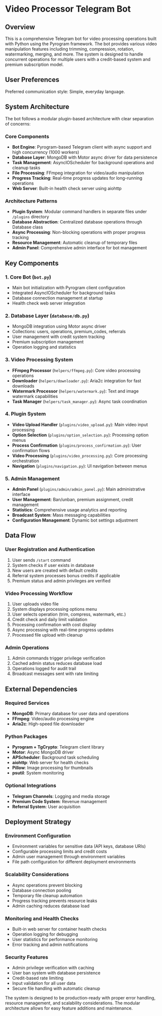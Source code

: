 # Video Processor Telegram Bot

## Overview

This is a comprehensive Telegram bot for video processing operations built with Python using the Pyrogram framework. The bot provides various video manipulation features including trimming, compression, rotation, watermarking, merging, and more. The system is designed to handle concurrent operations for multiple users with a credit-based system and premium subscription model.

## User Preferences

Preferred communication style: Simple, everyday language.

## System Architecture

The bot follows a modular plugin-based architecture with clear separation of concerns:

### Core Components
- **Bot Engine**: Pyrogram-based Telegram client with async support and high concurrency (1000 workers)
- **Database Layer**: MongoDB with Motor async driver for data persistence
- **Task Management**: AsyncIOScheduler for background operations and cleanup tasks
- **File Processing**: FFmpeg integration for video/audio manipulation
- **Progress Tracking**: Real-time progress updates for long-running operations
- **Web Server**: Built-in health check server using aiohttp

### Architecture Patterns
- **Plugin System**: Modular command handlers in separate files under `/plugins` directory
- **Database Abstraction**: Centralized database operations through Database class
- **Async Processing**: Non-blocking operations with proper progress tracking
- **Resource Management**: Automatic cleanup of temporary files
- **Admin Panel**: Comprehensive admin interface for bot management

## Key Components

### 1. Core Bot (`bot.py`)
- Main bot initialization with Pyrogram client configuration
- Integrated AsyncIOScheduler for background tasks
- Database connection management at startup
- Health check web server integration

### 2. Database Layer (`database/db.py`)
- MongoDB integration using Motor async driver
- Collections: users, operations, premium_codes, referrals
- User management with credit system tracking
- Premium subscription management
- Operation logging and statistics

### 3. Video Processing System
- **FFmpeg Processor** (`helpers/ffmpeg.py`): Core video processing operations
- **Downloader** (`helpers/downloader.py`): Aria2c integration for fast downloads
- **Watermark Processor** (`helpers/watermark.py`): Text and image watermark capabilities
- **Task Manager** (`helpers/task_manager.py`): Async task coordination

### 4. Plugin System
- **Video Upload Handler** (`plugins/video_upload.py`): Main video input processing
- **Option Selection** (`plugins/option_selection.py`): Processing option menus
- **Process Confirmation** (`plugins/process_confirmation.py`): User confirmation flows
- **Video Processing** (`plugins/video_processing.py`): Core processing orchestration
- **Navigation** (`plugins/navigation.py`): UI navigation between menus

### 5. Admin Management
- **Admin Panel** (`plugins/admin/admin_panel.py`): Main administrative interface
- **User Management**: Ban/unban, premium assignment, credit management
- **Statistics**: Comprehensive usage analytics and reporting
- **Broadcast System**: Mass messaging capabilities
- **Configuration Management**: Dynamic bot settings adjustment

## Data Flow

### User Registration and Authentication
1. User sends `/start` command
2. System checks if user exists in database
3. New users are created with default credits
4. Referral system processes bonus credits if applicable
5. Premium status and admin privileges are verified

### Video Processing Workflow
1. User uploads video file
2. System displays processing options menu
3. User selects operation (trim, compress, watermark, etc.)
4. Credit check and daily limit validation
5. Processing confirmation with cost display
6. Async processing with real-time progress updates
7. Processed file upload with cleanup

### Admin Operations
1. Admin commands trigger privilege verification
2. Cached admin status reduces database load
3. Operations logged for audit trail
4. Broadcast messages sent with rate limiting

## External Dependencies

### Required Services
- **MongoDB**: Primary database for user data and operations
- **FFmpeg**: Video/audio processing engine
- **Aria2c**: High-speed file downloader

### Python Packages
- **Pyrogram + TgCrypto**: Telegram client library
- **Motor**: Async MongoDB driver
- **APScheduler**: Background task scheduling
- **aiohttp**: Web server for health checks
- **Pillow**: Image processing for thumbnails
- **psutil**: System monitoring

### Optional Integrations
- **Telegram Channels**: Logging and media storage
- **Premium Code System**: Revenue management
- **Referral System**: User acquisition

## Deployment Strategy

### Environment Configuration
- Environment variables for sensitive data (API keys, database URIs)
- Configurable processing limits and credit costs
- Admin user management through environment variables
- File path configuration for different deployment environments

### Scalability Considerations
- Async operations prevent blocking
- Database connection pooling
- Temporary file cleanup automation
- Progress tracking prevents resource leaks
- Admin caching reduces database load

### Monitoring and Health Checks
- Built-in web server for container health checks
- Operation logging for debugging
- User statistics for performance monitoring
- Error tracking and admin notifications

### Security Features
- Admin privilege verification with caching
- User ban system with database persistence
- Credit-based rate limiting
- Input validation for all user data
- Secure file handling with automatic cleanup

The system is designed to be production-ready with proper error handling, resource management, and scalability considerations. The modular architecture allows for easy feature additions and maintenance.